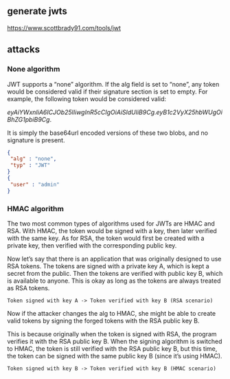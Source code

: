 ## generate jwts

https://www.scottbrady91.com/tools/jwt

## attacks


### None algorithm

JWT supports a “none” algorithm. If the alg field is set to “none”, any token would be considered valid if their signature section is set to empty. For example, the following token would be considered valid:

*eyAiYWxnIiA6ICJOb25lIiwgInR5cCIgOiAiSldUIiB9Cg.eyB1c2VyX25hbWUgOiBhZG1pbiB9Cg*.

It is simply the base64url encoded versions of these two blobs, and no signature is present.

```json
{
 "alg" : "none",
 "typ" : "JWT"
}
{
 "user" : "admin"
}
```

### HMAC algorithm

The two most common types of algorithms used for JWTs are HMAC and RSA. With HMAC, the token would be signed with a key, then later verified with the same key. As for RSA, the token would first be created with a private key, then verified with the corresponding public key.

Now let’s say that there is an application that was originally designed to use RSA tokens. The tokens are signed with a private key A, which is kept a secret from the public. Then the tokens are verified with public key B, which is available to anyone. This is okay as long as the tokens are always treated as RSA tokens.

```
Token signed with key A -> Token verified with key B (RSA scenario)
```

Now if the attacker changes the alg to HMAC, she might be able to create valid tokens by signing the forged tokens with the RSA public key B.

This is because originally when the token is signed with RSA, the program verifies it with the RSA public key B. When the signing algorithm is switched to HMAC, the token is still verified with the RSA public key B, but this time, the token can be signed with the same public key B (since it’s using HMAC).

```
Token signed with key B -> Token verified with key B (HMAC scenario)
```